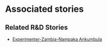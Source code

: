 # Associated stories

<!-- !!DO NOT REMOVE!! start autogenerated hyperlinks -->
## Related R&D Stories
- [Experimenter\-Zambia\-Nampaka Ankumbula](/RnD-Archive/stories/?doc=Nampaka_LQ-en-US)
<!-- !!DO NOT REMOVE!! end autogenerated hyperlinks -->